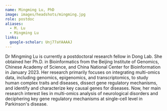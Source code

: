 ```yaml
---
name: Mingming Lu, PhD
image: images/headshots/mingming.jpg
role: postdoc
aliases:
  - M. Lu
  - Mingming Lu
links:
  google-scholar: Unj77aYAAAAJ
---
```

Dr Mingming Lu is currently a postdoctoral research fellow in Dong Lab. She obtained her Ph.D. in Bioinformatics from the Beijing Institute of Genomics, Chinese Academy of Science, and China National Center for Bioinformation in January 2023. Her research primarily focuses on integrating multi-omics data, including genomics, epigenomics, and transcriptomics, to study human complex traits and diseases, dissect gene regulatory mechanisms, and identify and characterize key causal genes for diseases. Now, her main research interest lies in multi-omics analysis of neurological disorders and deciphering key gene regulatory mechanisms at single-cell level in Parkinson's disease.
